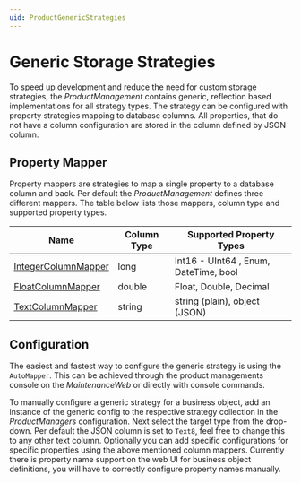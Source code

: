 ```yaml
---
uid: ProductGenericStrategies
---
```

# Generic Storage Strategies

To speed up development and reduce the need for custom storage strategies, the *ProductManagement* contains generic, reflection based implementations for all strategy types. The strategy can be configured with property strategies mapping to database columns. All properties, that do not have a column configuration are stored in the column defined by JSON column.

## Property Mapper

Property mappers are strategies to map a single property to a database column and back. Per default the *ProductManagement* defines three different mappers. The table below lists those mappers, column type and supported property types.

| Name | Column Type | Supported Property Types |
|---|---|---|
| [IntegerColumnMapper](/src/Moryx.Products.Management/Plugins/GenericStrategies/IntegerColumnMapper.cs) | long | Int16 - UInt64 , Enum, DateTime, bool |
| [FloatColumnMapper](/src/Moryx.Products.Management/Plugins/GenericStrategies/FloatColumnMapper.cs) | double | Float, Double, Decimal |
| [TextColumnMapper](/src/Moryx.Products.Management/Plugins/GenericStrategies/TextColumnMapper.cs) | string | string (plain), object (JSON) |

## Configuration

The easiest and fastest way to configure the generic strategy is using the `AutoMapper`. This can be achieved through the product managements console on the *MaintenanceWeb* or directly with console commands.

To manually configure a generic strategy for a business object, add an instance of the generic config to the respective strategy collection in the *ProductManagers* configuration. Next select the target type from the drop-down. Per default the JSON column is set to `Text8`, feel free to change this to any other text column. Optionally you can add specific configurations for specific properties using the above mentioned column mappers. Currently there is property name support on the web UI for business object definitions, you will have to correctly configure property names manually.